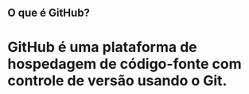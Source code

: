 ## O que é GitHub?
# GitHub é uma plataforma de hospedagem de código-fonte com controle de versão usando o Git.